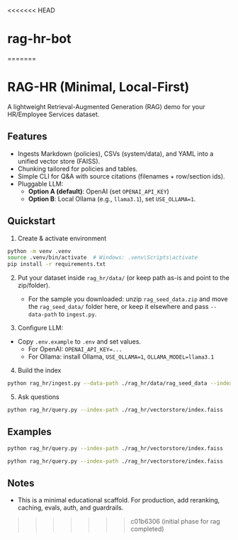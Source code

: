 <<<<<<< HEAD
# rag-hr-bot
=======
# RAG-HR (Minimal, Local-First)

A lightweight Retrieval-Augmented Generation (RAG) demo for your HR/Employee Services dataset.

## Features
- Ingests Markdown (policies), CSVs (system/data), and YAML into a unified vector store (FAISS).
- Chunking tailored for policies and tables.
- Simple CLI for Q&A with source citations (filenames + row/section ids).
- Pluggable LLM:
  - **Option A (default)**: OpenAI (set `OPENAI_API_KEY`)
  - **Option B**: Local Ollama (e.g., `llama3.1`), set `USE_OLLAMA=1`.

## Quickstart

1) Create & activate environment
```bash
python -m venv .venv
source .venv/bin/activate  # Windows: .venv\Scripts\activate
pip install -r requirements.txt
```

2) Put your dataset inside `rag_hr/data/` (or keep path as-is and point to the zip/folder).
   - For the sample you downloaded: unzip `rag_seed_data.zip` and move the `rag_seed_data/` folder here,
     or keep it elsewhere and pass `--data-path` to `ingest.py`.

3) Configure LLM:
- Copy `.env.example` to `.env` and set values.
  - For OpenAI: `OPENAI_API_KEY=...`
  - For Ollama: install Ollama, `USE_OLLAMA=1`, `OLLAMA_MODEL=llama3.1`

4) Build the index
```bash
python rag_hr/ingest.py --data-path ./rag_hr/data/rag_seed_data --index-path ./rag_hr/vectorstore/index.faiss
```

5) Ask questions
```bash
python rag_hr/query.py --index-path ./rag_hr/vectorstore/index.faiss   --question "How many annual leave days do I have and do I need a medical certificate?"
```

## Examples
```bash
python rag_hr/query.py --index-path ./rag_hr/vectorstore/index.faiss   --question "Who approves expenses above PKR 50,000 and what's the SLA?"
```
```bash
python rag_hr/query.py --index-path ./rag_hr/vectorstore/index.faiss   --question "Show the approval chain for a resignation and any notice period rules."
```

## Notes
- This is a minimal educational scaffold. For production, add reranking, caching, evals, auth, and guardrails.
>>>>>>> c01b6306 (initial phase for rag completed)

